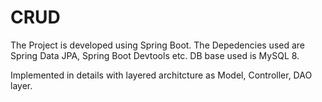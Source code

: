 # CRUD
The Project is developed using Spring Boot. 
The Depedencies used are Spring Data JPA, Spring Boot Devtools etc.
DB base used is MySQL 8.

Implemented in details with layered architcture as Model, Controller, DAO layer. 
